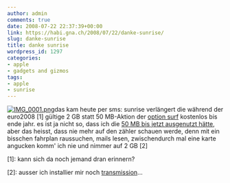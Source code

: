 ```yaml
---
author: admin
comments: true
date: 2008-07-22 22:37:39+00:00
link: https://habi.gna.ch/2008/07/22/danke-sunrise/
slug: danke-sunrise
title: danke sunrise
wordpress_id: 1297
categories:
- apple
- gadgets and gizmos
tags:
- apple
- sunrise
---
```


[![IMG_0001.png](https://habi.gna.ch/wp-content/uploads/2008/07/img-0001.jpg)](https://habi.gna.ch/wp-content/uploads/2008/07/img-0001.png)das kam heute per sms: sunrise verlängert die während der euro2008 [1] gültige 2 GB statt 50 MB-Aktion der [option surf](http://www.sunrise.ch/privatkunden/angebote/sparoptionen/surf.htm) kostenlos bis ende jahr. es ist ja nicht so, dass ich die [50 MB bis jetzt ausgenutzt hätte](https://hymnos.existenz.ch/2008/07/01/swisscom-publiziert-iphone-tarife-und-verlangt-uberraschend-wenig/), aber das heisst, dass nie mehr auf den zähler schauen werde, denn mit ein bisschen fahrplan raussuchen, mails lesen, zwischendurch mal eine karte angucken komm' ich nie und nimmer auf 2 GB [2]



[1]: kann sich da noch jemand dran erinnern?




[2]: ausser ich installier mir noch [transmission](http://news.softpedia.com/news/Native-P2P-Client-for-the-iPhone-79978.shtml)...



